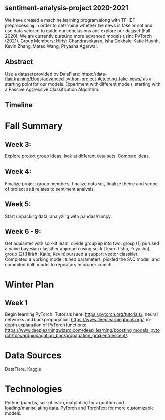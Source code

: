 ## sentiment-analysis-project 2020-2021
We have created a machine learning program along with TF-IDF preprocessing in order to determine whether the news is fake or not and use data science to guide our conclusions and explore our dataset (Fall 2020). We are currently pursuing more advanced models using PyTorch (2021). Group Members: Hirish Chandrasekaran, Isha Gokhale, Katie Huynh, Kevin Zhang, Mateo Wang, Priyasha Agarwal.

## Abstract
Use a dataset provided by DataFlare: <a href="url">https://data-flair.training/blogs/advanced-python-project-detecting-fake-news/</a> as a starting point for our models. Experiment with different models, starting with a Passive Aggressive Classification Algorithm.

## Timeline
# Fall Summary
## Week 3: 
Explore project group ideas, look at different data sets. Compare ideas. 
## Week 4: 
Finalize project group members, finalize data set, finalize theme and scope of project as it relates to sentiment analysis. 
## Week 5: 
Start unpacking data, analyzing with pandas/numpy. 
## Week 6 - 9: 
Get aquianted with sci-kit learn, divide group up into two: group (1) purused a naive bayesian classifier approach using sci-kit learn (Isha, Priyasha), group (2)(Hirish, Katie, Kevin) pursued a support vector classifier. Completed a working model, tuned parameters, pickled the SVC model, and commited both model to repository in proper branch.

# Winter Plan
## Week 1
Begin learning PyTorch. Tutorials here: https://pytorch.org/tutorials/, neural networks and backpropogation:  https://www.deeplearningbook.org/, in-depth explanation of PyTorch functions:  https://www.deeplearningwizard.com/deep_learning/boosting_models_pytorch/forwardpropagation_backpropagation_gradientdescent/.

# Data Sources
DataFlare, Kaggle

# Technologies
Python (pandas, sci-kit learn, matplotlib) for algorithm and loading/manipulating data. PyTorch and TorchText for more customizable models.


